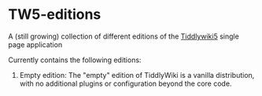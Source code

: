 # TW5-editions
A (still growing) collection of different editions of the [Tiddlywiki5](http://tiddlywiki.com/) single page application

Currently contains the following editions:

1. Empty edition: The "empty" edition of TiddlyWiki is a vanilla distribution, with no additional plugins or configuration beyond the core code.
